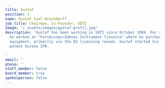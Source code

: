 ```yaml
---
title: Gustaf
position: 1
name: Gustaf Iuel-Brockdorff
job_title: Chairman, Co-Founder, SDTI
image: "/_assets/images/gustaf-profil.jpg"
description: 'Gustaf has been working in SDTI since October 2004. For several years
  he worked at "Forskningsrådenes Instrument Tjeneste" where he purchased scientific
  equipment, primarily via the EU licensing rounds. Gustaf started his career at the
  patent bureau IPB.

'
email: ''
phone: ''
staff_member: false
board_member: true
spokesperson: false
---
```

